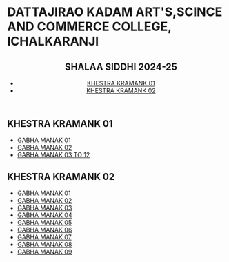 # <!DOCTYPE html>
<html lang="en">

<head>
    <meta charset="UTF-8">
    <meta name="viewport" content="width=device-width, initial-scale=1.0">
    <h1>DATTAJIRAO KADAM ART'S,SCINCE AND COMMERCE COLLEGE, ICHALKARANJI</h1>
    <link rel="stylesheet" href="styles.css">
</head>

<body>
    <header>
        <nav>
            <ul> 
                <h2>SHALAA SIDDHI 2024-25 </h2>
                <li><a href="#KSHETRA 01">KHESTRA KRAMANK 01</a></li>
                <li><a href="#KSHETRA 02">KHESTRA KRAMANK 02</a></li>
           </ul>
        </nav>
    </header>
    <main>
        <section id="KSHETRA 01">
            <h2>KHESTRA KRAMANK 01</h2>
            <ul>
                <li><a href="https://drive.google.com/file/d/1qYrJZ15SHQnoiQD9Ql8zF9pilTwbbz-5/view?usp=sharing">GABHA MANAK 01</a></li>
                <li><a href="https://drive.google.com/file/d/1pA0Amk2kYS0Rn1oMFRQKEcbQNxusBg3x/view?usp=sharing">GABHA MANAK 02</a></li>
                <li><a href="https://drive.google.com/file/d/1-_xXJjpgS3AyNv3B9hCOx_si6DqKhAPs/view?usp=sharing">GABHA MANAK 03 TO 12</a></li>
            </ul>
        </section>
        <section id="KSHETRA 02">
            <h2>KHESTRA KRAMANK 02</h2>
            <ul>
                <li><a href="https://drive.google.com/file/d/1kFHJkf2EqLnJLRplIhAIkGl15BEPscvV/view?usp=sharing">GABHA MANAK 01</a></li>
                <li><a href="https://drive.google.com/file/d/1hZ9gWI8teSYbGWum2xgpnu85G54Hu9O6/view?usp=sharing">GABHA MANAK 02</a></li>
                <li><a href="https://drive.google.com/file/d/1yubVloOmEGiTTpkdk16zeD6gaaYgzjCc/view?usp=sharing">GABHA MANAK 03</a></li>
                <li><a href="https://drive.google.com/file/d/1NnTAFD7eesYh9Peb3lPS51MaPbntbP2k/view?usp=sharing">GABHA MANAK 04</a></li>
                <li><a href="https://drive.google.com/file/d/1Z4T5GVexd9xgJQxTQiTpzRItj5syCI1r/view?usp=sharing">GABHA MANAK 05</a></li>
                <li><a href="https://drive.google.com/file/d/1UJ9JqwfJXWW8nDBi6LZIjpl4uOGLw4H-/view?usp=sharing">GABHA MANAK 06</a></li>
                <li><a href="https://drive.google.com/file/d/1J59bFakyrHAEHsGcnqaN3vsb_R4pWynP/view?usp=sharing">GABHA MANAK 07</a></li>
                <li><a href="https://drive.google.com/file/d/1G7fk2OvPsVD3UQ5Ar9RGMylGDyqLW0Y6/view?usp=sharing">GABHA MANAK 08</a></li>
                <li><a href="https://drive.google.com/file/d/1yLO6o0IKWUS86TX-iMB103tSz08eWhAw/view?usp=sharing">GABHA MANAK 09</a></li>
           </ul>
        </section>
           </ul>
        </section>
        </main>
    </body>

</html>
